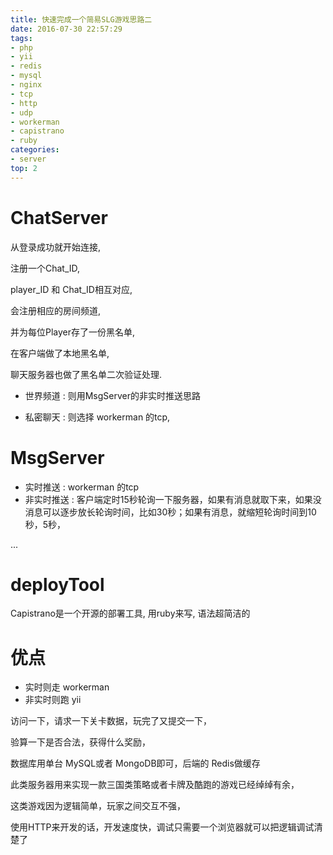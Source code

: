 ```yaml
---
title: 快速完成一个简易SLG游戏思路二
date: 2016-07-30 22:57:29
tags:
- php
- yii
- redis
- mysql
- nginx
- tcp
- http
- udp
- workerman
- capistrano
- ruby
categories:
- server
top: 2
---
```




# ChatServer



从登录成功就开始连接, 

注册一个Chat_ID, 

player_ID 和 Chat_ID相互对应, 

会注册相应的房间频道, 

并为每位Player存了一份黑名单, 

在客户端做了本地黑名单, 

聊天服务器也做了黑名单二次验证处理.

- 世界频道 : 则用MsgServer的非实时推送思路

- 私密聊天 : 则选择 workerman 的tcp, 




# MsgServer

- 实时推送 : workerman 的tcp
- 非实时推送 : 客户端定时15秒轮询一下服务器，如果有消息就取下来，如果没消息可以逐步放长轮询时间，比如30秒；如果有消息，就缩短轮询时间到10秒，5秒，

... <!-- more -->

# deployTool

Capistrano是一个开源的部署工具, 用ruby来写, 语法超简洁的

# 优点

- 实时则走 workerman 
- 非实时则跑 yii

访问一下，请求一下关卡数据，玩完了又提交一下，

验算一下是否合法，获得什么奖励，

数据库用单台 MySQL或者 MongoDB即可，后端的 Redis做缓存

此类服务器用来实现一款三国类策略或者卡牌及酷跑的游戏已经绰绰有余，

这类游戏因为逻辑简单，玩家之间交互不强，

使用HTTP来开发的话，开发速度快，调试只需要一个浏览器就可以把逻辑调试清楚了